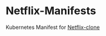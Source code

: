 # Netflix-Manifests
Kubernetes Manifest for [Netflix-clone](https://github.com/rjhaikal/Netflix-clone/tree/main)
